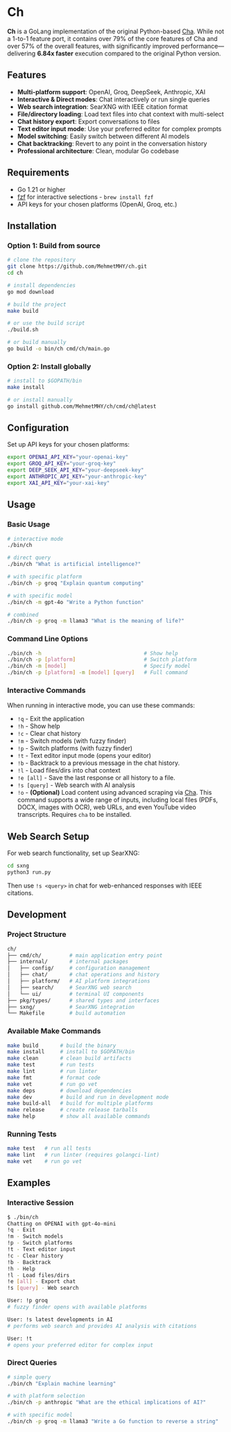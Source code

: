 # Ch

**Ch** is a GoLang implementation of the original Python-based [Cha](https://github.com/MehmetMHY/cha/). While not a 1-to-1 feature port, it contains over 79% of the core features of Cha and over 57% of the overall features, with significantly improved performance—delivering **6.84x faster** execution compared to the original Python version.

## Features

- **Multi-platform support**: OpenAI, Groq, DeepSeek, Anthropic, XAI
- **Interactive & Direct modes**: Chat interactively or run single queries
- **Web search integration**: SearXNG with IEEE citation format
- **File/directory loading**: Load text files into chat context with multi-select
- **Chat history export**: Export conversations to files
- **Text editor input mode**: Use your preferred editor for complex prompts
- **Model switching**: Easily switch between different AI models
- **Chat backtracking**: Revert to any point in the conversation history
- **Professional architecture**: Clean, modular Go codebase

## Requirements

- Go 1.21 or higher
- [fzf](https://github.com/junegunn/fzf) for interactive selections - `brew install fzf`
- API keys for your chosen platforms (OpenAI, Groq, etc.)

## Installation

### Option 1: Build from source

```bash
# clone the repository
git clone https://github.com/MehmetMHY/ch.git
cd ch

# install dependencies
go mod download

# build the project
make build

# or use the build script
./build.sh

# or build manually
go build -o bin/ch cmd/ch/main.go
```

### Option 2: Install globally

```bash
# install to $GOPATH/bin
make install

# or install manually
go install github.com/MehmetMHY/ch/cmd/ch@latest
```

## Configuration

Set up API keys for your chosen platforms:

```bash
export OPENAI_API_KEY="your-openai-key"
export GROQ_API_KEY="your-groq-key"
export DEEP_SEEK_API_KEY="your-deepseek-key"
export ANTHROPIC_API_KEY="your-anthropic-key"
export XAI_API_KEY="your-xai-key"
```

## Usage

### Basic Usage

```bash
# interactive mode
./bin/ch

# direct query
./bin/ch "What is artificial intelligence?"

# with specific platform
./bin/ch -p groq "Explain quantum computing"

# with specific model
./bin/ch -m gpt-4o "Write a Python function"

# combined
./bin/ch -p groq -m llama3 "What is the meaning of life?"
```

### Command Line Options

```bash
./bin/ch -h                                 # Show help
./bin/ch -p [platform]                      # Switch platform
./bin/ch -m [model]                         # Specify model
./bin/ch -p [platform] -m [model] [query]   # Full command
```

### Interactive Commands

When running in interactive mode, you can use these commands:

- `!q` - Exit the application
- `!h` - Show help
- `!c` - Clear chat history
- `!m` - Switch models (with fuzzy finder)
- `!p` - Switch platforms (with fuzzy finder)
- `!t` - Text editor input mode (opens your editor)
- `!b` - Backtrack to a previous message in the chat history.
- `!l` - Load files/dirs into chat context
- `!e [all]` - Save the last response or all history to a file.
- `!s [query]` - Web search with AI analysis
- `!o` - **(Optional)** Load content using advanced scraping via [Cha](https://github.com/MehmetMHY/cha/). This command supports a wide range of inputs, including local files (PDFs, DOCX, images with OCR), web URLs, and even YouTube video transcripts. Requires `cha` to be installed.

## Web Search Setup

For web search functionality, set up SearXNG:

```bash
cd sxng
python3 run.py
```

Then use `!s <query>` in chat for web-enhanced responses with IEEE citations.

## Development

### Project Structure

```bash
ch/
├── cmd/ch/         # main application entry point
├── internal/       # internal packages
│   ├── config/     # configuration management
│   ├── chat/       # chat operations and history
│   ├── platform/   # AI platform integrations
│   ├── search/     # SearXNG web search
│   └── ui/         # terminal UI components
├── pkg/types/      # shared types and interfaces
├── sxng/           # SearXNG integration
└── Makefile        # build automation
```

### Available Make Commands

```bash
make build       # build the binary
make install     # install to $GOPATH/bin
make clean       # clean build artifacts
make test        # run tests
make lint        # run linter
make fmt         # format code
make vet         # run go vet
make deps        # download dependencies
make dev         # build and run in development mode
make build-all   # build for multiple platforms
make release     # create release tarballs
make help        # show all available commands
```

### Running Tests

```bash
make test   # run all tests
make lint   # run linter (requires golangci-lint)
make vet    # run go vet
```

## Examples

### Interactive Session

```bash
$ ./bin/ch
Chatting on OPENAI with gpt-4o-mini
!q - Exit
!m - Switch models
!p - Switch platforms
!t - Text editor input
!c - Clear history
!b - Backtrack
!h - Help
!l - Load files/dirs
!e [all] - Export chat
!s [query] - Web search

User: !p groq
# fuzzy finder opens with available platforms

User: !s latest developments in AI
# performs web search and provides AI analysis with citations

User: !t
# opens your preferred editor for complex input
```

### Direct Queries

```bash
# simple query
./bin/ch "Explain machine learning"

# with platform selection
./bin/ch -p anthropic "What are the ethical implications of AI?"

# with specific model
./bin/ch -p groq -m llama3 "Write a Go function to reverse a string"
```
